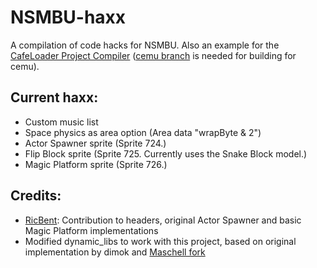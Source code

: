 # NSMBU-haxx
A compilation of code hacks for NSMBU. Also an example for the [CafeLoader Project Compiler](https://github.com/aboood40091/CafeLoader-Project-Compiler) ([cemu branch](https://github.com/aboood40091/CafeLoader-Project-Compiler/tree/cemu) is needed for building for cemu).

## Current haxx:
* Custom music list  
* Space physics as area option (Area data "wrapByte & 2")  
* Actor Spawner sprite (Sprite 724.)  
* Flip Block sprite (Sprite 725. Currently uses the Snake Block model.)  
* Magic Platform sprite (Sprite 726.)  

## Credits:
* [RicBent](https://github.com/RicBent/codedx): Contribution to headers, original Actor Spawner and basic Magic Platform implementations  
* Modified dynamic_libs to work with this project, based on original implementation by dimok and [Maschell fork](https://github.com/Maschell/dynamic_libs)  